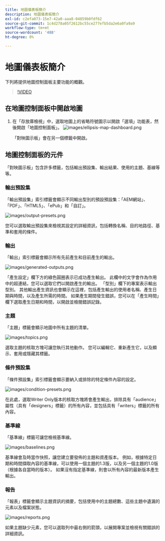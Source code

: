```yaml
---
title: 地圖儀表板簡介
description: 地圖儀表板簡介
exl-id: c2efa073-15e7-42a0-aaa8-04859b0fdf62
source-git-commit: 1c4d278a05f2612bc55ce277efb5da2e6a0fa9a9
workflow-type: tm+mt
source-wordcount: '488'
ht-degree: 0%

---
```


# 地圖儀表板簡介

下列將提供地圖控制面板主要功能的概觀。

>[!VIDEO](https://video.tv.adobe.com/v/339040?quality=12&learn=on)

## 在地圖控制面板中開啟地圖

1. 在「存放庫檢視」中，選取地圖上的省略符號圖示以開啟「選項」功能表，然後開啟「地圖控制面板」。
   ![images/ellipsis-map-dashboard.png](images/ellipsis-map-dashboard.png)

   「對映圖示板」會在另一個標籤中開啟。

## 地圖控制面板的元件

「對映圖示板」包含許多標籤，包括輸出預設集、輸出結果、使用的主題、基線等等。

### 輸出預設集

「輸出預設集」索引標籤會顯示不同輸出型別的預設預設集：「AEM網站」、「PDF」、「HTML5」、「ePub」和「自訂」。

![images/output-presets.png](images/output-presets.png)

您可以選取輸出預設集來檢視其設定的詳細資訊，包括轉換名稱、目的地路徑、基準和套用的條件。

### 輸出

「輸出」索引標籤會顯示所有先前產生和目前產生的輸出。

![images/generated-outputs.png](images/generated-outputs.png)

「產生設定」欄下方的綠色圓圈表示已成功產生輸出。 此欄中的文字會作為作用中的超連結，您可以選取它們以開啟產生的輸出。 「型別」欄下的專案表示輸出型別。
其他輸出產生資訊也會顯示在這裡，包括產生輸出的使用者名稱、產生日期與時間，以及產生所需的時間。 如果產生期間發生錯誤，您可以在「產生時間」欄下選取產生日期和時間，以開啟並檢閱錯誤記錄。

### 主題

「主題」標籤會顯示地圖中所有主題的清單。

![images/topics.png](images/topics.png)

選取主題的核取方塊可讓您執行其他動作。 您可以編輯它、重新產生它，以及顯示、套用或隱藏其標籤。

### 條件預設集

「條件預設集」索引標籤會顯示要納入或排除的特定條件內容的設定。

![images/condition-presets.png](images/condition-presets.png)

在此處，選取Writer Only版本的核取方塊將會產生輸出，排除具有「audience」屬性（具有「designers」標籤）的所有內容，並包括具有「writers」標籤的所有內容。

### 基準線

「基準線」標籤可讓您檢視基準線。

![images/baselines.png](images/baselines.png)

基準線會及時當作快照，讓您建立要發佈的主題和資產版本。 例如，根據特定日期和時間擷取內容的基準線，可以使用一個主題的1.3版，以及另一個主題的1.0版（根據各自當時的版本）。
如果沒有指定基準線，則會以所有內容的最新版本產生輸出。

### 報告

「報表」標籤會顯示主題資訊的摘要，包括使用中的主題總數、這些主題中遺漏的元素以及檔案狀態。

![images/reports.png](images/reports.png)

如果主題缺少元素，您可以選取列中最右側的箭頭，以展開專案並檢視有關錯誤的詳細資訊。

